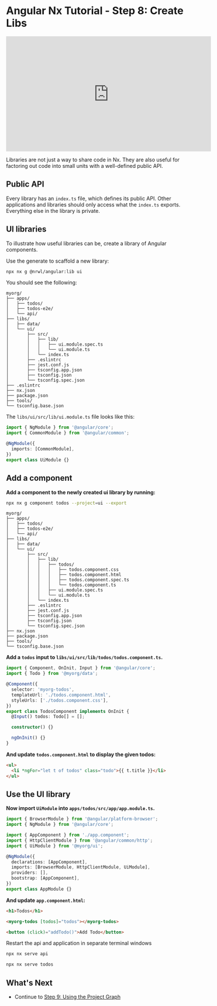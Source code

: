 # Angular Nx Tutorial - Step 8: Create Libs

<iframe loading="lazy" width="560" height="315" src="https://www.youtube.com/embed/szaH7fNw0zg" frameborder="0" allow="accelerometer; autoplay; encrypted-media; gyroscope; picture-in-picture; fullscreen"></iframe>

Libraries are not just a way to share code in Nx. They are also useful for factoring out code into small units with a well-defined public API.

## Public API

Every library has an `index.ts` file, which defines its public API. Other applications and libraries should only access what the `index.ts` exports. Everything else in the library is private.

## UI libraries

To illustrate how useful libraries can be, create a library of Angular components.

Use the generate to scaffold a new library:

```sh
npx nx g @nrwl/angular:lib ui
```

You should see the following:

```treeview
myorg/
├── apps/
│   ├── todos/
│   ├── todos-e2e/
│   └── api/
├── libs/
│   ├── data/
│   └── ui/
│       ├── src/
│       │   ├── lib/
│       │   │   ├── ui.module.spec.ts
│       │   │   └── ui.module.ts
│       │   └── index.ts
│       ├── .eslintrc
│       ├── jest.conf.js
│       ├── tsconfig.app.json
│       ├── tsconfig.json
│       └── tsconfig.spec.json
├── .eslintrc
├── nx.json
├── package.json
├── tools/
└── tsconfig.base.json
```

The `libs/ui/src/lib/ui.module.ts` file looks like this:

```typescript
import { NgModule } from '@angular/core';
import { CommonModule } from '@angular/common';

@NgModule({
  imports: [CommonModule],
})
export class UiModule {}
```

## Add a component

**Add a component to the newly created ui library by running:**

```bash
npx nx g component todos --project=ui --export
```

```treeview
myorg/
├── apps/
│   ├── todos/
│   ├── todos-e2e/
│   └── api/
├── libs/
│   ├── data/
│   └── ui/
│       ├── src/
│       │   ├── lib/
│       │   │   ├── todos/
│       │   │   │   ├── todos.component.css
│       │   │   │   ├── todos.component.html
│       │   │   │   ├── todos.component.spec.ts
│       │   │   │   └── todos.component.ts
│       │   │   ├── ui.module.spec.ts
│       │   │   └── ui.module.ts
│       │   └── index.ts
│       ├── .eslintrc
│       ├── jest.conf.js
│       ├── tsconfig.app.json
│       ├── tsconfig.json
│       └── tsconfig.spec.json
├── nx.json
├── package.json
├── tools/
└── tsconfig.base.json
```

**Add a `todos` input to `libs/ui/src/lib/todos/todos.component.ts`.**

```typescript
import { Component, OnInit, Input } from '@angular/core';
import { Todo } from '@myorg/data';

@Component({
  selector: 'myorg-todos',
  templateUrl: './todos.component.html',
  styleUrls: ['./todos.component.css'],
})
export class TodosComponent implements OnInit {
  @Input() todos: Todo[] = [];

  constructor() {}

  ngOnInit() {}
}
```

**And update `todos.component.html` to display the given todos:**

```html
<ul>
  <li *ngFor="let t of todos" class="todo">{{ t.title }}</li>
</ul>
```

## Use the UI library

**Now import `UiModule` into `apps/todos/src/app/app.module.ts`.**

```typescript
import { BrowserModule } from '@angular/platform-browser';
import { NgModule } from '@angular/core';

import { AppComponent } from './app.component';
import { HttpClientModule } from '@angular/common/http';
import { UiModule } from '@myorg/ui';

@NgModule({
  declarations: [AppComponent],
  imports: [BrowserModule, HttpClientModule, UiModule],
  providers: [],
  bootstrap: [AppComponent],
})
export class AppModule {}
```

**And update `app.component.html`:**

```html
<h1>Todos</h1>

<myorg-todos [todos]="todos"></myorg-todos>

<button (click)="addTodo()">Add Todo</button>
```

Restart the api and application in separate terminal windows

```bash
npx nx serve api
```

```bash
npx nx serve todos
```

## What's Next

- Continue to [Step 9: Using the Project Graph](/angular-tutorial/09-dep-graph)
